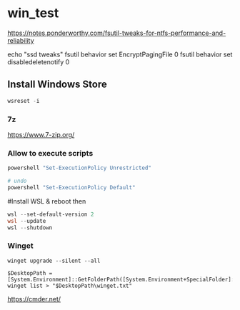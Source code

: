 # win_test

https://notes.ponderworthy.com/fsutil-tweaks-for-ntfs-performance-and-reliability


echo "ssd tweaks"
fsutil behavior set EncryptPagingFile 0
fsutil behavior set disabledeletenotify 0


## Install Windows Store

```powershell
wsreset -i 
```

### 7z
https://www.7-zip.org/

### Allow to execute scripts
```powershell
powershell "Set-ExecutionPolicy Unrestricted"

# undo
powershell "Set-ExecutionPolicy Default"
```


#Install WSL & reboot then

```powershell
wsl --set-default-version 2
wsl --update
wsl --shutdown
```


### Winget

```
winget upgrade --silent --all

$DesktopPath = [System.Environment]::GetFolderPath([System.Environment+SpecialFolder]::Desktop)
winget list > "$DesktopPath\winget.txt"
```


https://cmder.net/
